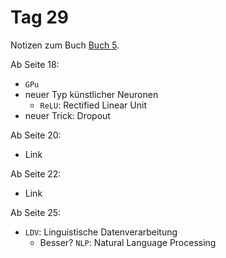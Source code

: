 # Tag 29

Notizen zum Buch [Buch 5](../Buch5.md).

Ab Seite 18:
* `GPu`
* neuer Typ künstlicher Neuronen
  - `ReLU`: Rectified Linear Unit
* neuer Trick: Dropout

Ab Seite 20:
* Link

Ab Seite 22:
* Link

Ab Seite 25:
* `LDV`: Linguistische Datenverarbeitung
  - Besser? `NLP`: Natural Language Processing
